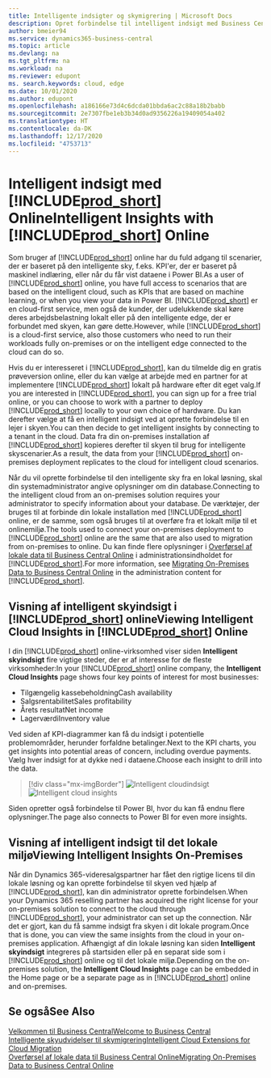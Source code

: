 ```yaml
---
title: Intelligente indsigter og skymigrering | Microsoft Docs
description: Opret forbindelse til intelligent indsigt med Business Central fra din lokale løsning. Få mere at vide om, hvordan du overfører til skyen.
author: bmeier94
ms.service: dynamics365-business-central
ms.topic: article
ms.devlang: na
ms.tgt_pltfrm: na
ms.workload: na
ms.reviewer: edupont
ms. search.keywords: cloud, edge
ms.date: 10/01/2020
ms.author: edupont
ms.openlocfilehash: a186166e73d4c6dcda01bbda6ac2c88a18b2babb
ms.sourcegitcommit: 2e7307fbe1eb3b34d0ad9356226a19409054a402
ms.translationtype: HT
ms.contentlocale: da-DK
ms.lasthandoff: 12/17/2020
ms.locfileid: "4753713"
---
```

# <a name="intelligent-insights-with-prod_short-online"></a><span data-ttu-id="1b86d-104">Intelligent indsigt med [!INCLUDE[prod_short](includes/prod_short.md)] Online</span><span class="sxs-lookup"><span data-stu-id="1b86d-104">Intelligent Insights with [!INCLUDE[prod_short](includes/prod_short.md)] Online</span></span>

<span data-ttu-id="1b86d-105">Som bruger af [!INCLUDE[prod_short](includes/prod_short.md)] online har du fuld adgang til scenarier, der er baseret på den intelligente sky, f.eks. KPI'er, der er baseret på maskinel indlæring, eller når du får vist dataene i Power BI.</span><span class="sxs-lookup"><span data-stu-id="1b86d-105">As a user of [!INCLUDE[prod_short](includes/prod_short.md)] online, you have full access to scenarios that are based on the intelligent cloud, such as KPIs that are based on machine learning, or when you view your data in Power BI.</span></span> <span data-ttu-id="1b86d-106">[!INCLUDE[prod_short](includes/prod_short.md)] er en cloud-first service, men også de kunder, der udelukkende skal køre deres arbejdsbelastning lokalt eller på den intelligente edge, der er forbundet med skyen, kan gøre dette.</span><span class="sxs-lookup"><span data-stu-id="1b86d-106">However, while [!INCLUDE[prod_short](includes/prod_short.md)] is a cloud-first service, also those customers who need to run their workloads fully on-premises or on the intelligent edge connected to the cloud can do so.</span></span>  

<span data-ttu-id="1b86d-107">Hvis du er interesseret i [!INCLUDE[prod_short](includes/prod_short.md)], kan du tilmelde dig en gratis prøveversion online, eller du kan vælge at arbejde med en partner for at implementere [!INCLUDE[prod_short](includes/prod_short.md)] lokalt på hardware efter dit eget valg.</span><span class="sxs-lookup"><span data-stu-id="1b86d-107">If you are interested in [!INCLUDE[prod_short](includes/prod_short.md)], you can sign up for a free trial online, or you can choose to work with a partner to deploy [!INCLUDE[prod_short](includes/prod_short.md)] locally to your own choice of hardware.</span></span> <span data-ttu-id="1b86d-108">Du kan derefter vælge at få en intelligent indsigt ved at oprette forbindelse til en lejer i skyen.</span><span class="sxs-lookup"><span data-stu-id="1b86d-108">You can then decide to get intelligent insights by connecting to a tenant in the cloud.</span></span> <span data-ttu-id="1b86d-109">Data fra din on-premises installation af [!INCLUDE[prod_short](includes/prod_short.md)] kopieres derefter til skyen til brug for intelligente skyscenarier.</span><span class="sxs-lookup"><span data-stu-id="1b86d-109">As a result, the data from your [!INCLUDE[prod_short](includes/prod_short.md)] on-premises deployment replicates to the cloud for intelligent cloud scenarios.</span></span>  

<span data-ttu-id="1b86d-110">Når du vil oprette forbindelse til den intelligente sky fra en lokal løsning, skal din systemadministrator angive oplysninger om din database.</span><span class="sxs-lookup"><span data-stu-id="1b86d-110">Connecting to the intelligent cloud from an on-premises solution requires your administrator to specify information about your database.</span></span> <span data-ttu-id="1b86d-111">De værktøjer, der bruges til at forbinde din lokale installation med [!INCLUDE[prod_short](includes/prod_short.md)] online, er de samme, som også bruges til at overføre fra et lokalt miljø til et onlinemiljø.</span><span class="sxs-lookup"><span data-stu-id="1b86d-111">The tools used to connect your on-premises deployment to [!INCLUDE[prod_short](includes/prod_short.md)] online are the same that are also used to migration from on-premises to online.</span></span> <span data-ttu-id="1b86d-112">Du kan finde flere oplysninger i [Overførsel af lokale data til Business Central Online](/dynamics365/business-central/dev-itpro/administration/migrate-data) i administrationsindholdet for [!INCLUDE[prod_short](includes/prod_short.md)].</span><span class="sxs-lookup"><span data-stu-id="1b86d-112">For more information, see [Migrating On-Premises Data to Business Central Online](/dynamics365/business-central/dev-itpro/administration/migrate-data) in the administration content for [!INCLUDE[prod_short](includes/prod_short.md)].</span></span>  

## <a name="viewing-intelligent-cloud-insights-in-prod_short-online"></a><span data-ttu-id="1b86d-113">Visning af intelligent skyindsigt i [!INCLUDE[prod_short](includes/prod_short.md)] online</span><span class="sxs-lookup"><span data-stu-id="1b86d-113">Viewing Intelligent Cloud Insights in [!INCLUDE[prod_short](includes/prod_short.md)] Online</span></span>

<span data-ttu-id="1b86d-114">I din [!INCLUDE[prod_short](includes/prod_short.md)] online-virksomhed viser siden **Intelligent skyindsigt** fire vigtige steder, der er af interesse for de fleste virksomheder:</span><span class="sxs-lookup"><span data-stu-id="1b86d-114">In your [!INCLUDE[prod_short](includes/prod_short.md)] online company, the **Intelligent Cloud Insights** page shows four key points of interest for most businesses:</span></span>

- <span data-ttu-id="1b86d-115">Tilgængelig kassebeholdning</span><span class="sxs-lookup"><span data-stu-id="1b86d-115">Cash availability</span></span>
- <span data-ttu-id="1b86d-116">Salgsrentabilitet</span><span class="sxs-lookup"><span data-stu-id="1b86d-116">Sales profitability</span></span>
- <span data-ttu-id="1b86d-117">Årets resultat</span><span class="sxs-lookup"><span data-stu-id="1b86d-117">Net income</span></span>
- <span data-ttu-id="1b86d-118">Lagerværdi</span><span class="sxs-lookup"><span data-stu-id="1b86d-118">Inventory value</span></span>

<span data-ttu-id="1b86d-119">Ved siden af KPI-diagrammer kan få du indsigt i potentielle problemområder, herunder forfaldne betalinger.</span><span class="sxs-lookup"><span data-stu-id="1b86d-119">Next to the KPI charts, you get insights into potential areas of concern, including overdue payments.</span></span> <span data-ttu-id="1b86d-120">Vælg hver indsigt for at dykke ned i dataene.</span><span class="sxs-lookup"><span data-stu-id="1b86d-120">Choose each insight to drill into the data.</span></span>  

> [!div class="mx-imgBorder"]
> <span data-ttu-id="1b86d-121">![Intelligent cloudindsigt](media/across-intelligent-cloud/intelligentcloudApril19.png "Viser siden Intelligent cloudindsigt i Business Central")</span><span class="sxs-lookup"><span data-stu-id="1b86d-121">![Intelligent cloud insights](media/across-intelligent-cloud/intelligentcloudApril19.png "Shows the Intelligent Cloud Insights page in Business Central")</span></span>

<span data-ttu-id="1b86d-122">Siden opretter også forbindelse til Power BI, hvor du kan få endnu flere oplysninger.</span><span class="sxs-lookup"><span data-stu-id="1b86d-122">The page also connects to Power BI for even more insights.</span></span>

## <a name="viewing-intelligent-insights-on-premises"></a><span data-ttu-id="1b86d-123">Visning af intelligent indsigt til det lokale miljø</span><span class="sxs-lookup"><span data-stu-id="1b86d-123">Viewing Intelligent Insights On-Premises</span></span>

<span data-ttu-id="1b86d-124">Når din Dynamics 365-videresalgspartner har fået den rigtige licens til din lokale løsning og kan oprette forbindelse til skyen ved hjælp af [!INCLUDE[prod_short](includes/prod_short.md)], kan din administrator oprette forbindelsen.</span><span class="sxs-lookup"><span data-stu-id="1b86d-124">When your Dynamics 365 reselling partner has acquired the right license for your on-premises solution to connect to the cloud through [!INCLUDE[prod_short](includes/prod_short.md)], your administrator can set up the connection.</span></span> <span data-ttu-id="1b86d-125">Når det er gjort, kan du få samme indsigt fra skyen i dit lokale program.</span><span class="sxs-lookup"><span data-stu-id="1b86d-125">Once that is done, you can view the same insights from the cloud in your on-premises application.</span></span> <span data-ttu-id="1b86d-126">Afhængigt af din lokale løsning kan siden **Intelligent skyindsigt** integreres på startsiden eller på en separat side som i [!INCLUDE[prod_short](includes/prod_short.md)] online og til det lokale miljø.</span><span class="sxs-lookup"><span data-stu-id="1b86d-126">Depending on the on-premises solution, the **Intelligent Cloud Insights** page can be embedded in the Home page or be a separate page as in [!INCLUDE[prod_short](includes/prod_short.md)] online and on-premises.</span></span>  

## <a name="see-also"></a><span data-ttu-id="1b86d-127">Se også</span><span class="sxs-lookup"><span data-stu-id="1b86d-127">See Also</span></span>

[<span data-ttu-id="1b86d-128">Velkommen til Business Central</span><span class="sxs-lookup"><span data-stu-id="1b86d-128">Welcome to Business Central</span></span>](index.md)  
[<span data-ttu-id="1b86d-129">Intelligente skyudvidelser til skymigrering</span><span class="sxs-lookup"><span data-stu-id="1b86d-129">Intelligent Cloud Extensions for Cloud Migration</span></span>](ui-extensions-data-replication.md)  
[<span data-ttu-id="1b86d-130">Overførsel af lokale data til Business Central Online</span><span class="sxs-lookup"><span data-stu-id="1b86d-130">Migrating On-Premises Data to Business Central Online</span></span>](/dynamics365/business-central/dev-itpro/administration/migrate-data)  
